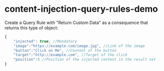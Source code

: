 # content-injection-query-rules-demo

Create a Query Rule with "Return Custom Data" as a consequence that returns this type of object:

```javascript
{
    "injected": true, //Mandatory
    "image":"https://example.com/image.jpg", //Link of the image
    "button":"Click on Me", //Content of the button
    "target":"http://example.com", //Target of the click
    "position":5 //Position of the injected content in the result set - Mandatory
}
```